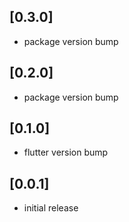 ## [0.3.0]
* package version bump

## [0.2.0]
* package version bump

## [0.1.0]
* flutter version bump

## [0.0.1]
* initial release